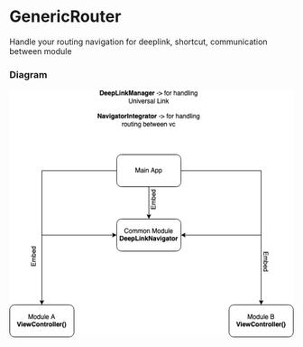 # GenericRouter
Handle your routing navigation for deeplink, shortcut, communication between module


### Diagram
![Generic Router Diagram](https://github.com/whuangz/genericrouter/blob/master/diagram.png)
